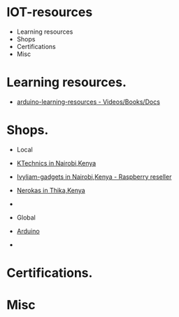 # IOT-resources
- Learning resources
- Shops
- Certifications
- Misc


# Learning resources.
 - [arduino-learning-resources - Videos/Books/Docs](https://github.com/augnairobi/arduino-learning-resources)


# Shops.
  - Local
   - [ KTechnics in Nairobi,Kenya](https://www.ktechnics.com/)
   - [Ivyliam-gadgets in Nairobi,Kenya - Raspberry reseller](https://shop.ivyliam.com/)
   - [Nerokas in Thika,Kenya](https://store.nerokas.co.ke/)
   - 
   
  
  - Global
  - [ Arduino ](https://store.arduino.cc/)
  - 
  
# Certifications.


# Misc
